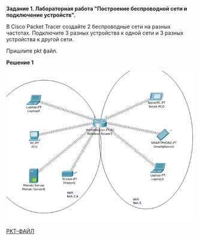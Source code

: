 **Задание 1. Лабораторная работа "Построение беспроводной сети и подключение устройств".**

В Cisco Packet Tracer создайте 2 беспроводные сети на разных частотах. Подключите 3 разных устройства к одной сети и 3 разных устройства к другой сети.

Пришлите pkt файл.


**Решение 1**

![alt text](https://github.com/mezhibo/wireless-osnovy/blob/3a1d2d2a30ee5cdd0efac2bd83cb5e77d3ac32b2/IMG/1.png)


[PKT-ФАЙЛ](https://github.com/mezhibo/wireless-osnovy/blob/3a1d2d2a30ee5cdd0efac2bd83cb5e77d3ac32b2/IMG/mezhibo-wifi-osnovy.pkt)
